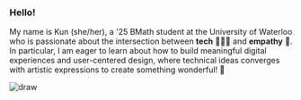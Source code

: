 

### Hello!

My name is Kun (she/her), a '25 BMath student at the University of Waterloo who is passionate about the intersection between **tech** 👩🏻‍💻 and **empathy** 💛. In particular, I am eager to learn about how to build meaningful digital experiences and user-centered design, where technical ideas converges with artistic expressions to create something wonderful! 💌

 
![draw](https://i.pinimg.com/originals/8f/9a/94/8f9a9499ba5be06a852ee948be8a2f7d.gif)
